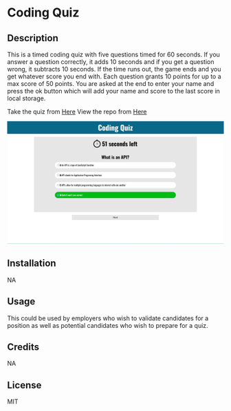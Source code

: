 # Coding Quiz

## Description
This is a timed coding quiz with five questions timed for 60 seconds. If you answer a question correctly, it adds 10 seconds and if you get a question wrong, it subtracts 10 seconds. If the time runs out, the game ends and you get whatever score you end with. Each question grants 10 points for up to a max score of 50 points. You are asked at the end to enter your name and press the ok button which will add your name and score to the last score in local storage. 

Take the quiz from [Here](https://dawsonbolen.github.io/coding-quiz/)
View the repo from [Here](https://github.com/DawsonBolen/coding-quiz)

![My Image](assets/images/screenshot.jpg)

## Installation
NA

## Usage
This could be used by employers who wish to validate candidates for a position as well as potential candidates who wish to prepare for a quiz. 

## Credits
NA

## License 
MIT